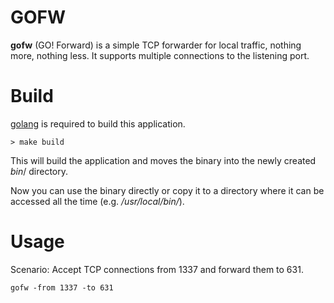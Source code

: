 # GOFW
**gofw** (GO! Forward) is a simple TCP forwarder for local traffic, nothing more, nothing less.
It supports multiple connections to the listening port.

# Build
[golang](https://golang.org/) is required to build this application.

    > make build

This will build the application and moves the binary into the newly created *bin*/ directory.

Now you can use the binary directly or copy it to a directory where it can be accessed all the time (e.g. */usr/local/bin/*).

# Usage
Scenario: Accept TCP connections from 1337 and forward them to 631.

    gofw -from 1337 -to 631
